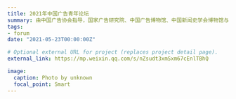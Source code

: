 ```yaml
---
title: 2021年中国广告青年论坛
summary: 由中国广告协会指导，国家广告研究院、中国广告博物馆、中国新闻史学会博物馆与史志传播研究委员会等多家单位联合举办“中国广告青年论坛”（线上举办），论文《IMC理论中品牌接触点管理的应用流程探索》入选。
tags:
- forum
date: "2021-05-23T00:00:00Z"

# Optional external URL for project (replaces project detail page).
external_link: https://mp.weixin.qq.com/s/nZsudt3xmSxm67cEnlTBhQ

image:
  caption: Photo by unknown
  focal_point: Smart
---
```

